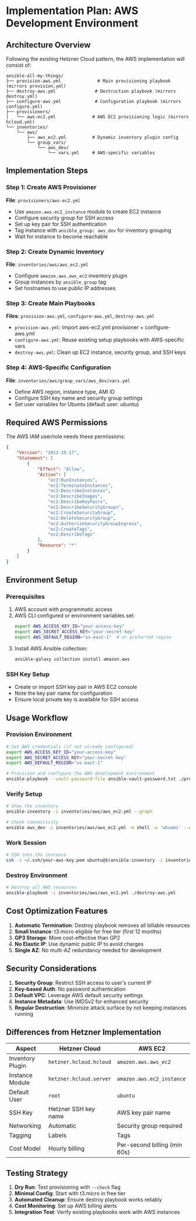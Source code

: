 # Implementation Plan: AWS Development Environment

## Architecture Overview

Following the existing Hetzner Cloud pattern, the AWS implementation will consist of:

```
ansible-all-my-things/
├── provision-aws.yml              # Main provisioning playbook (mirrors provision.yml)
├── destroy-aws.yml               # Destruction playbook (mirrors destroy.yml)
├── configure-aws.yml             # Configuration playbook (mirrors configure.yml)
├── provisioners/
│   └── aws-ec2.yml              # AWS EC2 provisioning logic (mirrors hcloud.yml)
└── inventories/
    └── aws/
        ├── aws_ec2.yml          # Dynamic inventory plugin config
        └── group_vars/
            └── aws_dev/
                └── vars.yml     # AWS-specific variables
```

## Implementation Steps

### Step 1: Create AWS Provisioner
**File**: `provisioners/aws-ec2.yml`
- Use `amazon.aws.ec2_instance` module to create EC2 instance
- Configure security group for SSH access
- Set up key pair for SSH authentication
- Tag instance with `ansible_group: aws_dev` for inventory grouping
- Wait for instance to become reachable

### Step 2: Create Dynamic Inventory
**File**: `inventories/aws/aws_ec2.yml`
- Configure `amazon.aws.aws_ec2` inventory plugin
- Group instances by `ansible_group` tag
- Set hostnames to use public IP addresses

### Step 3: Create Main Playbooks
**Files**: `provision-aws.yml`, `configure-aws.yml`, `destroy-aws.yml`
- `provision-aws.yml`: Import aws-ec2.yml provisioner + configure-aws.yml
- `configure-aws.yml`: Reuse existing setup playbooks with AWS-specific vars
- `destroy-aws.yml`: Clean up EC2 instance, security group, and SSH keys

### Step 4: AWS-Specific Configuration
**File**: `inventories/aws/group_vars/aws_dev/vars.yml`
- Define AWS region, instance type, AMI ID
- Configure SSH key name and security group settings
- Set user variables for Ubuntu (default user: ubuntu)

## Required AWS Permissions

The AWS IAM user/role needs these permissions:
```json
{
    "Version": "2012-10-17",
    "Statement": [
        {
            "Effect": "Allow",
            "Action": [
                "ec2:RunInstances",
                "ec2:TerminateInstances",
                "ec2:DescribeInstances",
                "ec2:DescribeImages",
                "ec2:DescribeKeyPairs",
                "ec2:DescribeSecurityGroups",
                "ec2:CreateSecurityGroup",
                "ec2:DeleteSecurityGroup",
                "ec2:AuthorizeSecurityGroupIngress",
                "ec2:CreateTags",
                "ec2:DescribeTags"
            ],
            "Resource": "*"
        }
    ]
}
```

## Environment Setup

### Prerequisites
1. AWS account with programmatic access
2. AWS CLI configured or environment variables set:
   ```bash
   export AWS_ACCESS_KEY_ID="your-access-key"
   export AWS_SECRET_ACCESS_KEY="your-secret-key"
   export AWS_DEFAULT_REGION="us-east-1"  # or preferred region
   ```
3. Install AWS Ansible collection:
   ```bash
   ansible-galaxy collection install amazon.aws
   ```

### SSH Key Setup
- Create or import SSH key pair in AWS EC2 console
- Note the key pair name for configuration
- Ensure local private key is available for SSH access

## Usage Workflow

### Provision Environment
```bash
# Set AWS credentials (if not already configured)
export AWS_ACCESS_KEY_ID="your-access-key"
export AWS_SECRET_ACCESS_KEY="your-secret-key"
export AWS_DEFAULT_REGION="us-east-1"

# Provision and configure the AWS development environment
ansible-playbook --vault-password-file ansible-vault-password.txt ./provision-aws.yml
```

### Verify Setup
```bash
# Show the inventory
ansible-inventory -i inventories/aws/aws_ec2.yml --graph

# Check connectivity
ansible aws_dev -i inventories/aws/aws_ec2.yml -m shell -a 'whoami' --extra-vars "ansible_user=ubuntu"
```

### Work Session
```bash
# SSH into the instance
ssh -i ~/.ssh/your-aws-key.pem ubuntu@$(ansible-inventory -i inventories/aws/aws_ec2.yml --list | jq -r '.aws_dev.hosts[0]')
```

### Destroy Environment
```bash
# Destroy all AWS resources
ansible-playbook -i inventories/aws/aws_ec2.yml ./destroy-aws.yml
```

## Cost Optimization Features

1. **Automatic Termination**: Destroy playbook removes all billable resources
2. **Small Instance**: t3.micro eligible for free tier (first 12 months)
3. **GP3 Storage**: More cost-effective than GP2
4. **No Elastic IP**: Use dynamic public IP to avoid charges
5. **Single AZ**: No multi-AZ redundancy needed for development

## Security Considerations

1. **Security Group**: Restrict SSH access to user's current IP
2. **Key-based Auth**: No password authentication
3. **Default VPC**: Leverage AWS default security settings
4. **Instance Metadata**: Use IMDSv2 for enhanced security
5. **Regular Destruction**: Minimize attack surface by not keeping instances running

## Differences from Hetzner Implementation

| Aspect | Hetzner Cloud | AWS EC2 |
|--------|---------------|---------|
| Inventory Plugin | `hetzner.hcloud.hcloud` | `amazon.aws.aws_ec2` |
| Instance Module | `hetzner.hcloud.server` | `amazon.aws.ec2_instance` |
| Default User | `root` | `ubuntu` |
| SSH Key | Hetzner SSH key name | AWS key pair name |
| Networking | Automatic | Security group required |
| Tagging | Labels | Tags |
| Cost Model | Hourly billing | Per-second billing (min 60s) |

## Testing Strategy

1. **Dry Run**: Test provisioning with `--check` flag
2. **Minimal Config**: Start with t3.micro in free tier
3. **Automated Cleanup**: Ensure destroy playbook works reliably
4. **Cost Monitoring**: Set up AWS billing alerts
5. **Integration Test**: Verify existing playbooks work with AWS instances
